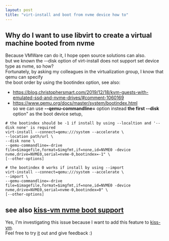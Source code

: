 ```yaml
---
layout: post
title: "virt-install and boot from nvme device how to"
---
```


## Why do I want to use libvirt to create a virtual machine booted from nvme
Because VMWare can do it, I hope open source solutions can also.  
but we known the --disk option of virt-install does not support set device type as nvme, so how?  
Fortunately, by asking my colleagues in the virtualization group, I know that qemu can specify  
the boot order by using the bootindex option, see also:  
- https://blog.christophersmart.com/2019/12/18/kvm-guests-with-emulated-ssd-and-nvme-drives/#comment-1060169  
- https://www.qemu.org/docs/master/system/bootindex.html  
so  we can use **--qemu-commandline=** option instead **the first --disk** option" as the boot device setup,  


```
# the bootindex should be -1 if install by using --localtion and '--disk none' is required
virt-install --connect=qemu:///system --accelerate \
--location path/url \
--disk none \
--qemu-commandline=-drive file=$imagefile,format=$imgfmt,if=none,id=NVME0 -device nvme,drive=NVME0,serial=nvme-0,bootindex=-1" \
[--other-options]

# the bootindex 0 works if install by using --import
virt-install --connect=qemu:///system --accelerate \
--import \
--qemu-commandline=-drive file=$imagefile,format=$imgfmt,if=none,id=NVME0 -device nvme,drive=NVME0,serial=nvme-0,bootindex=0" \
[--other-options]
```

## see also [kiss-vm nvme boot support](https://github.com/tcler/kiss-vm-ns/commit/3f006316a9702803fe8cd903e0a152c85743b323)
Yes, I'm investigating this issue because I want to add this feature to [kiss-vm](https://github.com/tcler/kiss-vm-ns#kiss-vm).  
Feel free to try [it](https://github.com/tcler/kiss-vm-ns#kiss-vm) out and give feedback :)
